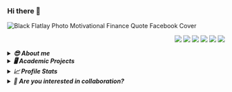 ### Hi there 👋

<!--
**mrdarwin4921/mrdarwin4921** is a ✨ _special_ ✨ repository because its `README.md` (this file) appears on your GitHub profile.

Here are some ideas to get you started:

- 🔭 I’m currently working on ...
- 🌱 I’m currently learning ...
- 👯 I’m looking to collaborate on ...
- 🤔 I’m looking for help with ...
- 💬 Ask me about ...
- 📫 How to reach me: ...
- 😄 Pronouns: ...
- ⚡ Fun fact: ...
-->






<!-- visit this https://github.com/anuraghazra/github-readme-stats -->
<!-- and this https://shields.io/ -->
<!-- https://github.com/Ileriayo/markdown-badges -->
<!-- https://github.com/gautamkrishnar/blog-post-workflow -->
<!-- https://www.youtube.com/watch?v=pOCbKhoVirA&list=PL9GO1b6esbrMZV-2UBpgFKut20e0D7VDZ&index=3&t=23s -->


![Black Flatlay Photo Motivational Finance Quote Facebook Cover](https://user-images.githubusercontent.com/67880025/160327271-895f07dd-421d-4ebf-a66d-5e7ad44d2488.png)

<!-- Social Media links -->
<p align="right">   
  <a href="mailto:heyitsmechoudhary@gmail.com" target="_blank"><img src="https://img.shields.io/badge/-Email-0D1117?style=for-the-badge&logo=gmail&logoColor=F7F7F7"></a>
  <a href="https://www.linkedin.com/in/rahul-choudhary-2b33b016b/" target="_blank"><img src="https://img.shields.io/badge/-LinkedIn-0D1117?style=for-the-badge&logo=linkedin&logoColor=F7F7F7"></a>
  <a href="https://www.kaggle.com/" target="_blank"><img src="https://img.shields.io/badge/kaggle-0D1117?style=for-the-badge&logo=kaggle&logoColor=F7F7F7"></a>
  <a href="https://www.youtube.com/" target="_blank"><img src="https://img.shields.io/badge/YouTube-0D1117?style=for-the-badge&logo=youtube&logoColor=F7F7F7"></a>
  <a href="https://www.medium.com/" target="_blank"><img src="https://img.shields.io/badge/-medium-0D1117?style=for-the-badge&logo=medium&logoColor=F7F7F7"></a>
  <a href="https://www.codeforces.com/" target="_blank"><img src="https://img.shields.io/badge/-Codeforces-0D1117?style=for-the-badge&logo=codeforces&logoColor=F7F7F7"></a>
  <!-- <a href="https://www.instagram.com/" target="_blank"><img src="https://img.shields.io/badge/-Instagram-0D1117?style=for-the-badge&logo=instagram&logoColor=F7F7F7"></a>
  <a href="https://www.twitter.com/" target="_blank"><img src="https://img.shields.io/badge/-Twitter-0D1117?style=for-the-badge&logo=twitter&logoColor=F7F7F7"></a>
  <a href="https://www.twitter.com/" target="_blank"><img src="https://img.shields.io/badge/-Codechef-0D1117?style=for-the-badge&logo=codechef&logoColor=F7F7F7"></a>
  <a href="https://www.twitter.com/" target="_blank"><img src="https://img.shields.io/badge/-Leetcode-0D1117?style=for-the-badge&logo=Leetcode&logoColor=F7F7F7"></a>
  <a href="https://www.twitter.com/" target="_blank"><img src="https://img.shields.io/badge/-Hackerearth-0D1117?style=for-the-badge&logo=hackerearth&logoColor=F7F7F7"></a>
  <a href="https://www.twitter.com/" target="_blank"><img src="https://img.shields.io/badge/Trailblazer-0D1117?style=for-the-badge&logo=trailblazer&logoColor=F7F7F7"></a> -->
</p> 








<!-- About ME -->
<details>
  <summary><b><em> 😎 About me </b></em></summary>
  <div>
  <img align="right" width="50%" src="https://github-readme-stats.vercel.app/api/top-langs?username=mrdarwin4921&show_icons=true&langs_count=10&locale=en&layout=compact&theme=algolia&bg_color=0D1117&hide_border=true&title_color=05FFFF" height="200"/>
  <p align="left">
    
- 💻 I’m currently working on ***Salesforce***
- :mortar_board: Im pursuing B.tech
- 📖 I’m currently learning Salesforce
- 👯 I’m looking to collaborate on ***web-3.0 Project***
- 💬 Ask me about ***web-development***
- 😄 Pronouns: he/him
- 📝 Have a look at <a href="https://drive.google.com/.pdf" title="Download Resume"> My Resume</a> 

    
  </p>
  </div>
</details>





<!--
<p>
    
## **TECH STACK**
### ***web development***
-frontend    Html css javascript bootstrap
-backend     django node
-coding environment    vscode Git

### ***database***   
-Mongo DB mysql

### ***others***
-GraphQL JSON

### devops and cloud tools  
-Git

### data science
-Data Analytics
-Machine Learning
-Artificial Intelligence
</p>
-->





<!-- Projects i've completed -->
<details>
  <summary><b><em> 🖥️ Academic Projects </b></em></summary>
  <p>

<div align="center">
<table>
  <tr>
    <thead>
    <th>
      YEAR
    </th>
    <th>
      Project Repository
    </th>
    <th>
      Tool's Used
    </th>
    </thead>
  </tr>
  <tr>
    <td>
      2021
    </td>
    <td>
      <a href="https://github.com/mrdarwin4921/covid19tracker" >
      <img src="https://github-readme-stats.vercel.app/api/pin/?username=mrdarwin4921&repo=covid19tracker&bg_color=0D1117&hide_border=true&title_color=05FFFF&text_color=FFFFFF&icon_color=05ffff">
      </a>
    </td>
    <td>
      <img src="https://img.shields.io/badge/-java-black?style=flat-square&logo=java">
      <img src="https://img.shields.io/badge/-REST_API-black?style=flat-square&logo=REST">
      <img src="https://img.shields.io/badge/-XML-black?style=flat-square&logo=XML">
      <img src="https://img.shields.io/badge/-canva-black?style=flat-square&logo=canva">
    </td>
  </tr>
<!--  <tr>
    <td>
      2020
    </td>
    <td>
      <a href="https://github.com/mrdarwin4921/" ><b> Project Name</b></a>
        <br><em> a smaller project description</em>
    </td>
    <td>
      <img src="https://img.shields.io/badge/-Java-black?style=flat-square&logo=java&logoColor=red"> 
      <img src="https://img.shields.io/badge/-Android%20Studio-black?style=flat-square&logo=androidstudio"> 
      <img src="https://img.shields.io/badge/-Firebase-black?style=flat-square&logo=firebase">
    </td>
  </tr>
  <tr>
    <td>
      2019
    </td>
    <td>
      <a href="https://github.com/mrdarwin4921" ><b> Project Name</b></a>
        <br><em> a smaller project description</em>
    </td>
    <td>
      <img src="https://img.shields.io/badge/-Unity3D-black?style=flat-square&logo=unity"> 
      <img src="https://img.shields.io/badge/-C%23-black?style=flat-square&logo=csharp">
    </td>
  </tr>
    <tr>
    <td>
      2018
    </td>
    <td>
      <a href="https://github.com/mrdarwin4921/" ><b> Project Name</b></a>
        <br><em> a smaller project description</em>
    </td>
    <td>
      <img src="https://img.shields.io/badge/-Unity3D-black?style=flat-square&logo=unity"> 
      <img src="https://img.shields.io/badge/-C%23-black?style=flat-square&logo=csharp">
    </td>
  </tr>-->
</table>
</div>   
  </p>
</details>







<!-- github stats -->
<details>
  <summary><b><em> 📈 Profile Stats </b></em></summary>
  <p>
    
  <div align="center">
  <div>
<a href="#"><img alt="Rahul's Github Streak" src="http://github-readme-streak-stats.herokuapp.com?user=mrdarwin4921&hide_border=true&date_format=M%20j%5B%2C%20Y%5D&background=0D1117&stroke=FFFFFF&ring=095963&fire=05FFFF&currStreakLabel=05FFFF&sideNums=05FFFF&sideLabels=05FFFF&currStreakNum=FFFFFF&dates=FFFFFF" height="200"/></a>  
    <a href="#"><img alt="Rahul's Github Stats" src="https://github-readme-stats.vercel.app/api?&count_private=true&include_all_commits=true&username=mrdarwin4921&theme=algolia&show_icons=true&title_color=05FFFF&bg_color=0D1117&hide_border=true&icon_color=05FFFF" height="200"/></a>
    <a href="#"><img alt="Rahul's Top Languages" src="https://github-readme-stats.vercel.app/api/top-langs?username=mrdarwin4921&show_icons=true&langs_count=10&locale=en&layout=compact&theme=algolia&bg_color=0D1117&hide_border=true&title_color=05FFFF" height="200"/></a> 
  </div>
  <i><b>Note:</b> Top languages is only a metric of the languages my public code consists of and doesn't reflect experience or skill level.</i>

  <hr/>
    
  <div>
    <a href="#"><img alt="Rahul's Activity Graph" src="https://activity-graph.herokuapp.com/graph?username=mrdarwin4921&Contribution's%20in%20Last%2031%20Day's&theme=react-dark&&bg_color=0D1117&color=05FFFF&line=ffffff&point=05FFFF&area=true&hide_border=true"/></a>
  </div>
  <i><b>Note:</b> Contributions is the matric on number of commit in last 31 Day's </i>

  <hr/>
  
  </div>

  </p>
</details>






<!-- lets Collaborate to buid something amazing -->
<details>
  <summary><b><em> 👯 Are you interested in collaboration? </b></em></summary>
  <p>
    
   **I am always open to collaborating on projects and innovative ideas.**
   
   📫 Connect me via [e-mail](mailto:heyitsmechoudhary@gmail.com)
  </p>
</details>


<!-- the end -->




